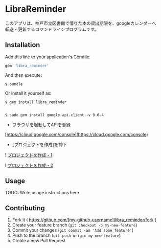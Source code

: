 # LibraReminder

このアプリは、神戸市立図書館で借りた本の貸出期限を、googleカレンダーへ転送・更新するコマンドラインプログラムです。

## Installation

Add this line to your application's Gemfile:

```ruby
gem 'libra_reminder'
```

And then execute:

    $ bundle

Or install it yourself as:

    $ gem install libra_reminder


    $ sudo gem install google-api-client -v 0.6.4

- ブラウザを起動してAPIを登録

[https://cloud.google.com/console](https://cloud.google.com/console)

- [プロジェクトを作成]を押下

! [プロジェクトを作成 - 1](docs/images/Google_Developers_Console_1.png)

! [プロジェクトを作成 - 2](docs/images/Google_Developers_Console.png)


## Usage


TODO: Write usage instructions here

## Contributing

1. Fork it ( https://github.com/[my-github-username]/libra_reminder/fork )
2. Create your feature branch (`git checkout -b my-new-feature`)
3. Commit your changes (`git commit -am 'Add some feature'`)
4. Push to the branch (`git push origin my-new-feature`)
5. Create a new Pull Request
